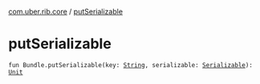 [com.uber.rib.core](index.md) / [putSerializable](./put-serializable.md)

# putSerializable

`fun Bundle.putSerializable(key: `[`String`](https://kotlinlang.org/api/latest/jvm/stdlib/kotlin/-string/index.html)`, serializable: `[`Serializable`](https://developer.android.com/reference/java/io/Serializable.html)`): `[`Unit`](https://kotlinlang.org/api/latest/jvm/stdlib/kotlin/-unit/index.html)
